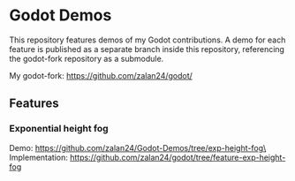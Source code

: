 # Godot Demos

This repository features demos of my Godot contributions. A demo for each feature is published as a separate branch inside this repository, referencing the godot-fork repository as a submodule.

My godot-fork: https://github.com/zalan24/godot/

## Features

### Exponential height fog

Demo: https://github.com/zalan24/Godot-Demos/tree/exp-height-fog\
Implementation: https://github.com/zalan24/godot/tree/feature-exp-height-fog
